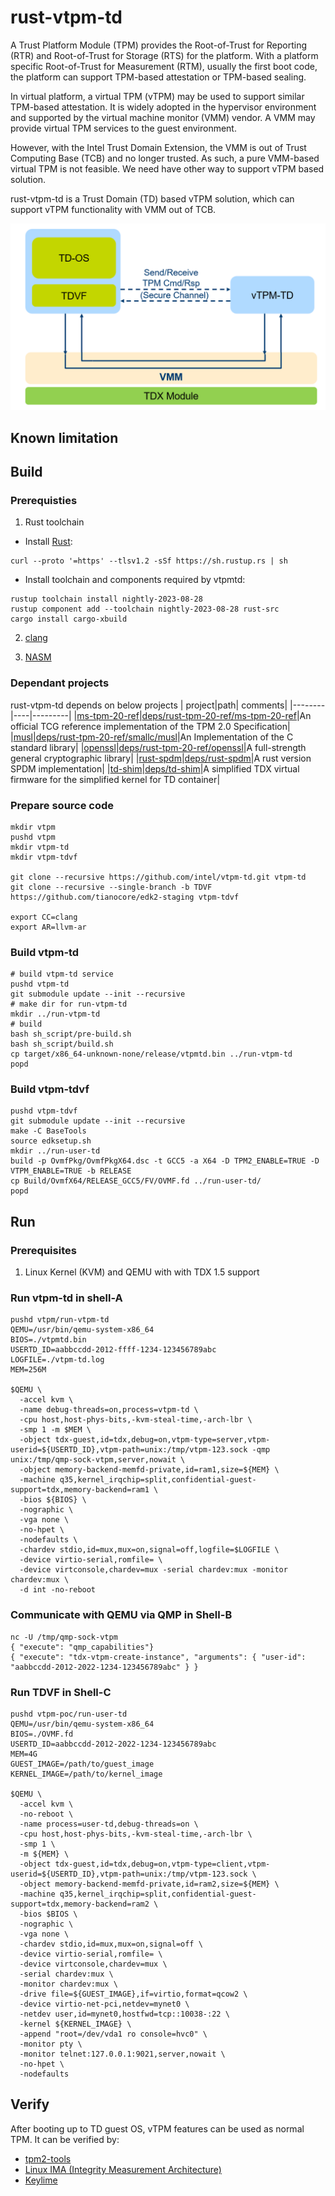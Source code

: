 # rust-vtpm-td

A Trust Platform Module (TPM) provides the Root-of-Trust for Reporting (RTR) and Root-of-Trust for Storage (RTS) for the platform. With a platform specific Root-of-Trust for Measurement (RTM), usually the first boot code, the platform can support TPM-based attestation or TPM-based sealing.

In virtual platform, a virtual TPM (vTPM) may be used to support similar TPM-based attestation. It is widely adopted in the hypervisor environment and supported by the virtual machine monitor (VMM) vendor. A VMM may provide virtual TPM services to the guest environment.

However, with the Intel Trust Domain Extension, the VMM is out of Trust Computing Base (TCB) and no longer trusted. As such, a pure VMM-based virtual TPM is not feasible. We need have other way to support vTPM based solution.

rust-vtpm-td is a Trust Domain (TD) based vTPM solution, which can support vTPM functionality with VMM out of TCB.

![Overview](doc/vtpm-overview.png)

## Known limitation

## Build

### Prerequisties

1. Rust toolchain

* Install [Rust](https://www.rust-lang.org/tools/install):
```
curl --proto '=https' --tlsv1.2 -sSf https://sh.rustup.rs | sh
```
* Install toolchain and components required by vtpmtd:
```
rustup toolchain install nightly-2023-08-28
rustup component add --toolchain nightly-2023-08-28 rust-src
cargo install cargo-xbuild
```

2. [clang](https://releases.llvm.org/download.html#13.0.1)

3. [NASM](https://www.nasm.us/)

### Dependant projects
rust-vtpm-td depends on below projects
| project|path| comments|
|--------|----|---------|
|[ms-tpm-20-ref](https://github.com/microsoft/ms-tpm-20-ref/tree/d638536d0fe01acd5e39ffa1bd100b3da82d92c7)|[deps/rust-tpm-20-ref/ms-tpm-20-ref](./deps/rust-tpm-20-ref/ms-tpm-20-ref/)|An official TCG reference implementation of the TPM 2.0 Specification|
|[musl](https://git.musl-libc.org/cgit/musl)|[deps/rust-tpm-20-ref/smallc/musl](./deps/rust-tpm-20-ref/smallc/musl/)|An Implementation of the C standard library|
|[openssl](https://github.com/openssl/openssl/tree/2cf4e90eaaf7402bf038b158dbdacd0a15561fb7)|[deps/rust-tpm-20-ref/openssl](./deps/rust-tpm-20-ref/openssl/)|A full-strength general cryptographic library|
|[rust-spdm](https://github.com/intel/rust-spdm/tree/4b100862a050a79e9cdacbfbc7ef16b0b0662aca)|[deps/rust-spdm](./deps/rust-spdm/)|A rust version SPDM implementation|
|[td-shim](https://github.com/confidential-containers/td-shim/tree/abc721e6796bbc723da2aa2c1bdacd3bb2e0f661)|[deps/td-shim](./deps/td-shim/)|A simplified TDX virtual firmware for the simplified kernel for TD container|

### Prepare source code

```
mkdir vtpm
pushd vtpm
mkdir vtpm-td
mkdir vtpm-tdvf

git clone --recursive https://github.com/intel/vtpm-td.git vtpm-td
git clone --recursive --single-branch -b TDVF https://github.com/tianocore/edk2-staging vtpm-tdvf

export CC=clang
export AR=llvm-ar
```

### Build vtpm-td

```
# build vtpm-td service
pushd vtpm-td
git submodule update --init --recursive
# make dir for run-vtpm-td
mkdir ../run-vtpm-td
# build
bash sh_script/pre-build.sh
bash sh_script/build.sh
cp target/x86_64-unknown-none/release/vtpmtd.bin ../run-vtpm-td
popd
```

### Build vtpm-tdvf

```
pushd vtpm-tdvf
git submodule update --init --recursive
make -C BaseTools
source edksetup.sh
mkdir ../run-user-td
build -p OvmfPkg/OvmfPkgX64.dsc -t GCC5 -a X64 -D TPM2_ENABLE=TRUE -D VTPM_ENABLE=TRUE -b RELEASE
cp Build/OvmfX64/RELEASE_GCC5/FV/OVMF.fd ../run-user-td/
popd
```

## Run

### Prerequisites

1. Linux Kernel (KVM) and QEMU with with TDX 1.5 support

### Run vtpm-td in shell-A
```
pushd vtpm/run-vtpm-td
QEMU=/usr/bin/qemu-system-x86_64
BIOS=./vtpmtd.bin
USERTD_ID=aabbccdd-2012-ffff-1234-123456789abc
LOGFILE=./vtpm-td.log
MEM=256M

$QEMU \
  -accel kvm \
  -name debug-threads=on,process=vtpm-td \
  -cpu host,host-phys-bits,-kvm-steal-time,-arch-lbr \
  -smp 1 -m $MEM \
  -object tdx-guest,id=tdx,debug=on,vtpm-type=server,vtpm-userid=${USERTD_ID},vtpm-path=unix:/tmp/vtpm-123.sock -qmp unix:/tmp/qmp-sock-vtpm,server,nowait \
  -object memory-backend-memfd-private,id=ram1,size=${MEM} \
  -machine q35,kernel_irqchip=split,confidential-guest-support=tdx,memory-backend=ram1 \
  -bios ${BIOS} \
  -nographic \
  -vga none \
  -no-hpet \
  -nodefaults \
  -chardev stdio,id=mux,mux=on,signal=off,logfile=$LOGFILE \
  -device virtio-serial,romfile= \
  -device virtconsole,chardev=mux -serial chardev:mux -monitor chardev:mux \
  -d int -no-reboot
```
### Communicate with QEMU via QMP in Shell-B
```
nc -U /tmp/qmp-sock-vtpm
{ "execute": "qmp_capabilities"}
{ "execute": "tdx-vtpm-create-instance", "arguments": { "user-id": "aabbccdd-2012-2022-1234-123456789abc" } }
```

### Run TDVF in Shell-C
```
pushd vtpm-poc/run-user-td
QEMU=/usr/bin/qemu-system-x86_64
BIOS=./OVMF.fd
USERTD_ID=aabbccdd-2012-2022-1234-123456789abc
MEM=4G
GUEST_IMAGE=/path/to/guest_image
KERNEL_IMAGE=/path/to/kernel_image

$QEMU \
  -accel kvm \
  -no-reboot \
  -name process=user-td,debug-threads=on \
  -cpu host,host-phys-bits,-kvm-steal-time,-arch-lbr \
  -smp 1 \
  -m ${MEM} \
  -object tdx-guest,id=tdx,debug=on,vtpm-type=client,vtpm-userid=${USERTD_ID},vtpm-path=unix:/tmp/vtpm-123.sock \
  -object memory-backend-memfd-private,id=ram2,size=${MEM} \
  -machine q35,kernel_irqchip=split,confidential-guest-support=tdx,memory-backend=ram2 \
  -bios $BIOS \
  -nographic \
  -vga none \
  -chardev stdio,id=mux,mux=on,signal=off \
  -device virtio-serial,romfile= \
  -device virtconsole,chardev=mux \
  -serial chardev:mux \
  -monitor chardev:mux \
  -drive file=${GUEST_IMAGE},if=virtio,format=qcow2 \
  -device virtio-net-pci,netdev=mynet0 \
  -netdev user,id=mynet0,hostfwd=tcp::10038-:22 \
  -kernel ${KERNEL_IMAGE} \
  -append "root=/dev/vda1 ro console=hvc0" \
  -monitor pty \
  -monitor telnet:127.0.0.1:9021,server,nowait \
  -no-hpet \
  -nodefaults
```
## Verify
After booting up to TD guest OS, vTPM features can be used as normal TPM. It can be verified by:
* [tpm2-tools](doc/verify-vtpm-features.md#tpm2-tools)
* [Linux IMA (Integrity Measurement Architecture)](doc/verify-vtpm-features.md#linux-ima)
* [Keylime](doc/verify-vtpm-features.md#keylime)
